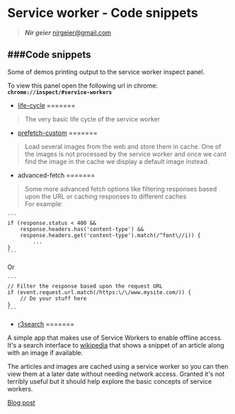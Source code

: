 # Service worker - Code snippets

>    _**Nir geier**_
nirgeier@gmail.com

###Code snippets
----------------------

Some of demos printing output to the service worker inspect panel.

To view this panel open the following url in chrome:
**`chrome://inspect/#service-workers`**

- <a href="https://nirgeier.github.io/service-worker-demos/life-cycle/index.html" target="_blank">life-cycle<a/>
=======

 > The very basic life cycle of the service worker

- <a href="https://nirgeier.github.io/service-worker-demos/prefetch-custom/index.html" target="_blank">prefetch-custom</a>
=======

 > Load several images from the web and store them in cache. One of the images is not processed by the service worker
 and once we cant find the image in the cache we display a default image instead.

- advanced-fetch
=======

 > Some more advanced fetch options like filtering responses based upon the URL or caching responses to different caches
    <br/>
    For example:

    ```
    if (response.status < 400 &&
        response.headers.has('content-type') &&
        response.headers.get('content-type').match(/^font\//i)) {
            ...
    }
    ```
Or

    ```
    // Filter the response based upon the request URL
    if (event.request.url.match(/https:\/\/www.mysite.com/)) {
        // Do your stuff here
    }
    ```

- <a href="https://lamplightdev.github.io/r3search/" target="_blank">r3search</a>
=======

A simple app that makes use of Service Workers to enable offline access. It's a search interface to
[wikipedia](http://en.wikipedia.org/) that shows a snippet of an article along with an image if available.

The articles and images are cached using a service worker so you can then view them at a later date without
needing network access. Granted it's not terribly useful but it should help explore the basic concepts of
service workers.

[Blog post](http://blog.lamplightdev.com/2015/01/06/A-Simple-ServiceWorker-App/)
